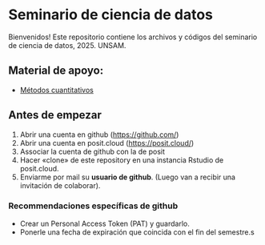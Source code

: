 # Seminario de ciencia de datos

Bienvenidos! Este repositorio contiene los archivos y códigos del seminario de ciencia de datos, 2025. UNSAM.

## Material de apoyo:

* <a href="https://dietrichson.github.io/metodos_cuantitativos_2/index.html" target="_blank">Métodos cuantitativos</a>

## Antes de empezar

1.  Abrir una cuenta en github (<https://github.com/>)
2.  Abrir una cuenta en posit.cloud (<https://posit.cloud/>)
3.  Associar la cuenta de github con la de posit
4.  Hacer «clone» de este repository en una instancia Rstudio de posit.cloud.
5.  Enviarme por mail su **usuario de github**. (Luego van a recibir una invitación de colaborar).

### Recommendaciones específicas de github

-   Crear un Personal Access Token (PAT) y guardarlo.
-   Ponerle una fecha de expiración que coincida con el fin del semestre.s
